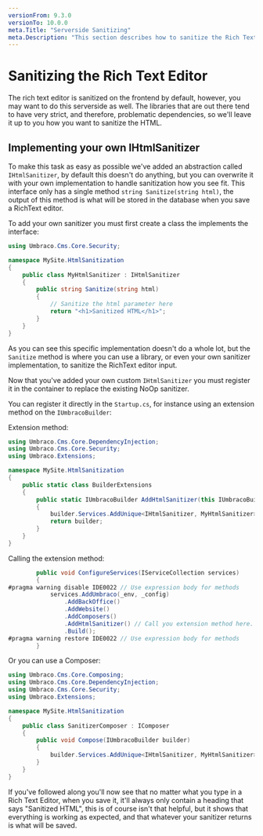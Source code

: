 ```yaml
---
versionFrom: 9.3.0
versionTo: 10.0.0
meta.Title: "Serverside Sanitizing"
meta.Description: "This section describes how to sanitize the Rich Text Editor serverside"
---
```


# Sanitizing the Rich Text Editor

The rich text editor is sanitized on the frontend by default, however, you may want to do this serverside as well.
The libraries that are out there tend to have very strict, and therefore, problematic dependencies, so we'll leave it up to you how you want to sanitize the HTML.

## Implementing your own IHtmlSanitizer

To make this task as easy as possible we've added an abstraction called `IHtmlSanitizer`, by default this doesn't do anything, but you can overwrite it with your own implementation to handle sanitization how you see fit.
This interface only has a single method `string Sanitize(string html)`, the output of this method is what will be stored in the database when you save a RichText editor.

To add your own sanitizer you must first create a class the implements the interface:

```c#
using Umbraco.Cms.Core.Security;

namespace MySite.HtmlSanitization
{
    public class MyHtmlSanitizer : IHtmlSanitizer
    {
        public string Sanitize(string html)
        {
            // Sanitize the html parameter here
            return "<h1>Sanitized HTML</h1>";
        }
    }
}
```

As you can see this specific implementation doesn't do a whole lot, but the `Sanitize` method is where you can use a library, or even your own sanitizer implementation, to sanitize the RichText editor input.

Now that you've added your own custom `IHtmlSanitizer` you must register it in the container to replace the existing NoOp sanitizer.

You can register it directly in the `Startup.cs`, for instance using an extension method on the `IUmbracoBuilder`:

Extension method:

```c#
using Umbraco.Cms.Core.DependencyInjection;
using Umbraco.Cms.Core.Security;
using Umbraco.Extensions;

namespace MySite.HtmlSanitization
{
    public static class BuilderExtensions
    {
        public static IUmbracoBuilder AddHtmlSanitizer(this IUmbracoBuilder builder)
        {
            builder.Services.AddUnique<IHtmlSanitizer, MyHtmlSanitizer>();
            return builder;
        }
    }
}
```

Calling the extension method:

```c#
        public void ConfigureServices(IServiceCollection services)
        {
#pragma warning disable IDE0022 // Use expression body for methods
            services.AddUmbraco(_env, _config)
                .AddBackOffice()
                .AddWebsite()
                .AddComposers()
                .AddHtmlSanitizer() // Call you extension method here.
                .Build();
#pragma warning restore IDE0022 // Use expression body for methods
        }
```

Or you can use a Composer:

```c#
using Umbraco.Cms.Core.Composing;
using Umbraco.Cms.Core.DependencyInjection;
using Umbraco.Cms.Core.Security;
using Umbraco.Extensions;

namespace MySite.HtmlSanitization
{
    public class SanitizerComposer : IComposer
    {
        public void Compose(IUmbracoBuilder builder)
        {
            builder.Services.AddUnique<IHtmlSanitizer, MyHtmlSanitizer>();
        }
    }
}
```

If you've followed along you'll now see that no matter what you type in a Rich Text Editor, when you save it, it'll always only contain a heading that says "Sanitized HTML", this is of course isn't that helpful, but it shows that everything is working as expected, and that whatever your sanitizer returns is what will be saved.

